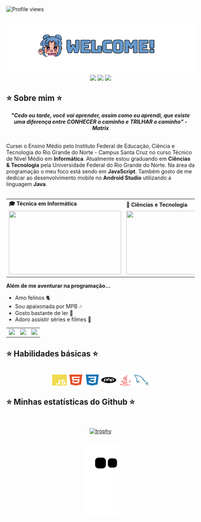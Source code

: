 ![Profile views](https://gpvc.arturio.dev/wwwmisla)

<div align="center">
  <a href="https://github.com/wwwmisla">
    <img src="./images/welcome.png" width="500">
  </a>
</div>

<div align="center">
  <!--a href="#" target="_blank"><img src="https://img.shields.io/badge/YouTube-FF0000?style=for-the-badge&logo=youtube&logoColor=white" target="_blank"></a-->
  <a href="https://instagram.com/wwwmisla" target="_blank"><img src="https://img.shields.io/badge/-Instagram-%23E4405F?style=for-the-badge&logo=instagram&logoColor=white" target="_blank"></a>
 	<!--a href="#" target="_blank"><img src="https://img.shields.io/badge/Twitch-9146FF?style=for-the-badge&logo=twitch&logoColor=white" target="_blank"></a-->
 <!--a href="#" target="_blank"><img src="https://img.shields.io/badge/Discord-7289DA?style=for-the-badge&logo=discord&logoColor=white" target="_blank"></a--> 
  <a href = "mailto:wwwmisla144@gmail.com"><img src="https://img.shields.io/badge/-Gmail-%23333?style=for-the-badge&logo=gmail&logoColor=white" target="_blank"></a>
  <a href="https://www.linkedin.com/in/misla-wislaine-514848220" target="_blank"><img src="https://img.shields.io/badge/-LinkedIn-%230077B5?style=for-the-badge&logo=linkedin&logoColor=white" target="_blank"></a> 
</div>

## ⭐️ Sobre mim ⭐️
<div align='center'>
  <b><i>"Cedo ou tarde, você vai aprender, assim como eu aprendi, que existe uma diferença entre CONHECER o caminho e TRILHAR o caminho" - Matrix</i></b>
</div><br>

Cursei o Ensino Médio pelo Instituto Federal de Educação, Ciência e Tecnologia do Rio Grande do Norte - Campus Santa Cruz no curso Técnico de Nível Médio em <b>Informática</b>. Atualmente estou graduando em <b>Ciências & Tecnologia</b> pela Universidade Federal do Rio Grande do Norte. Na área da programação o meu foco está sendo em <b>JavaScript</b>. Também gosto de me dedicar ao desenvolvimento mobile no <b>Android Studio</b> utilizando a linguagem <b>Java</b>.
<br><br>

<div align="center">
  <table>
    <tr>
      <td>
        <b>🎓 Técnica em Informática</b>
      </td>
      <td>
        <b>📝 Ciências e Tecnologia</b>
      </td>
    </tr>
    <tr>
      <td>
        <img src="https://media.tenor.com/AkHorwbNAPIAAAAM/graduation-tossing-caps.gif" width="300px" height="170px">
      </td>
      <td>
          <img src="https://thumbs.gfycat.com/BleakHeartyGroundhog-size_restricted.gif" width="300px" height="170px">
      </td>
    </tr>
  </table>
</div>

<b>Além de me aventurar na programação...</b>

- Amo felinos :cat2:
- Sou apaixonada por MPB :notes:
- Gosto bastante de ler :notebook_with_decorative_cover:
- Adoro assistir séries e filmes :movie_camera:

<div align="center">
  <table>
    <tr>
      <td>
        <img src="https://media.tenor.com/NZafVHHok0UAAAAM/gilmore-girls.gif">
      </td>
      <td>
          <img src="https://media.tenor.com/NZafVHHok0UAAAAM/gilmore-girls.gif">
      </td>
       <td>
          <img src="https://media.tenor.com/NZafVHHok0UAAAAM/gilmore-girls.gif">
      </td>
    </tr>
  </table>
</div>

## ⭐️ Habilidades básicas ⭐️

<div align="center" display="inline">
  
  <br>
  
  <img align="center" alt="Misla-JS" height="30" width="40" src="https://raw.githubusercontent.com/devicons/devicon/master/icons/javascript/javascript-plain.svg">
  <!--img align="center" alt="Misla-Laravel" height="30" width="40" src="https://raw.githubusercontent.com/devicons/devicon/master/icons/laravel/laravel-plain.svg"-->
  <img align="center" alt="Misla-HTML" height="30" width="40" src="https://raw.githubusercontent.com/devicons/devicon/master/icons/html5/html5-plain.svg">
  <img align="center" alt="Misla-CSS" height="30" width="40" src="https://raw.githubusercontent.com/devicons/devicon/master/icons/css3/css3-plain.svg"-->
  <!--img align="center" alt="Misla-C" height="30" width="40" src="https://raw.githubusercontent.com/devicons/devicon/master/icons/c/c-plain.svg">
  <img align="center" alt="Misla-Csharp" height="30" width="40" src="https://raw.githubusercontent.com/devicons/devicon/master/icons/csharp/csharp-plain.svg">
  <img align="center" alt="Misla-Bootstrap" height="30" width="40" src="https://raw.githubusercontent.com/devicons/devicon/master/icons/bootstrap/bootstrap-plain.svg">
  <!--img align="center" alt="Misla-Android-Studio" height="30" width="40" src="https://raw.githubusercontent.com/devicons/devicon/master/icons/androidstudio/androidstudio-original.svg">
  <img align="center" alt="Misla-VSCode" height="30" width="40" src="https://raw.githubusercontent.com/devicons/devicon/master/icons/vscode/vscode-original.svg">
  <img align="center" alt="Misla-Arduino" height="30" width="40" src="https://raw.githubusercontent.com/devicons/devicon/master/icons/arduino/arduino-original.svg"-->
  <img align="center" alt="Misla-PHP" height="30" width="40" src="https://raw.githubusercontent.com/devicons/devicon/master/icons/php/php-plain.svg">
  <img align="center" alt="Misla-Java" height="30" width="40" src="https://raw.githubusercontent.com/devicons/devicon/master/icons/java/java-plain.svg">
  <img align="center" alt="Misla-MySql" height="30" width="40" src="https://raw.githubusercontent.com/devicons/devicon/master/icons/mysql/mysql-original.svg">
  
  <br>

 </div>
   
 ## ⭐️ Minhas estatísticas do Github ⭐️
 
 <div align="center" display="inline">
  
  <br>
  
  [![trophy](https://github-profile-trophy.vercel.app/?username=wwwmisla&theme=dracula)](https://github.com/ryo-ma/github-profile-trophy)
    
  <!--a href="https://github.com/wwwmisla">
   <img height="180em" src="https://github-readme-stats.vercel.app/api?username=wwwmisla&show_icons=true&theme=dracula&include_all_commits=true&count_private=true"/>
   <img height="180em" src="https://github-readme-stats.vercel.app/api/top-langs/?username=wwwmisla&layout=compact&langs_count=6&theme=dracula"/--> 
    
 </div>   
    
 ##  
  
 <div align="center">
    
  ![Snake animation](https://github.com/wwwmisla/wwwmisla/blob/output/github-contribution-grid-snake.svg)
 
 </div>
